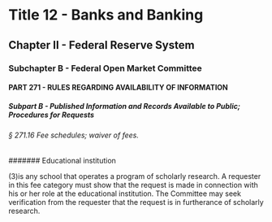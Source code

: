 
# Title 12 - Banks and Banking
## Chapter II - Federal Reserve System
### Subchapter B - Federal Open Market Committee
#### PART 271 - RULES REGARDING AVAILABILITY OF INFORMATION
##### Subpart B - Published Information and Records Available to Public; Procedures for Requests
###### § 271.16 Fee schedules; waiver of fees.
####### Educational institution

(3)is any school that operates a program of scholarly research. A requester in this fee category must show that the request is made in connection with his or her role at the educational institution. The Committee may seek verification from the requester that the request is in furtherance of scholarly research.
